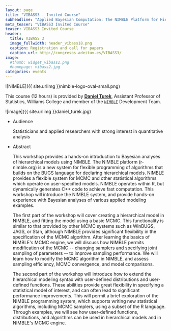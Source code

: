 ```yaml
---
layout: page
title: "VIBASS3 - Invited Course"
subheadline: "Applied Bayesian Computation: The NIMBLE Platform for Hierarchical Modeling and MCMC"
meta_teaser: "VIBASS3 Invited Course"
teaser: VIBASS3 Invited Course
header:
  title: VIBASS 3
  image_fullwidth: header_vibass18.png
  caption: Registration and call for papers
  caption_url: http://congresos.adeituv.es/VIBASS3/
image:
  #thumb: widget_vibass2.png
  #homepage: vibass2.jpg
categories: events
---
```


![NIMBLE]({{ site.urlimg }}nimble-logo-oval-small.png)

This course (12 hours) is provided by [__Daniel Turek__](https://danielturek.weebly.com), Assistant Professor of Statistics, Williams College and member of the [`NIMBLE`](https://r-nimble.org/) Development Team.

![image]({{ site.urlimg }}daniel_turek.jpg) 

- Audience

    Statisticians and applied researchers with strong interest in quantitative analysis

- Abstract

    This workshop provides a hands-on introduction to Bayesian analyses of hierarchical models using NIMBLE.  The NIMBLE platform (r-nimble.org) is a new system for flexible programming of algorithms that builds on the BUGS language for declaring hierarchical models. NIMBLE provides a flexible system for MCMC and other statistical algorithms which operate on user-specified models.  NIMBLE operates within R, but dynamically generates C++ code to achieve fast computation.  This workshop will introduce the NIMBLE system, and provide hands-on experience with Bayesian analyses of various applied modeling examples. 

    The first part of the workshop will cover creating a hierarchical model in NIMBLE, and fitting the model using a basic MCMC. This functionality is similar to that provided by other MCMC systems such as WinBUGS, JAGS, or Stan, although NIMBLE provides significant flexibility in the specification of the MCMC algorithm.  After learning the basics of NIMBLE's MCMC engine, we will discuss how NIMBLE permits modification of the MCMC -- changing samplers and specifying joint sampling of parameters -- to improve sampling performance.   We will learn how to modify the MCMC algorithm in NIMBLE, and assess sampling efficiency, MCMC convergence, and model comparisons.

    The second part of the workshop will introduce how to extend the hierarchical modeling syntax with user-defined distributions and user-defined functions.  These abilities provide great flexibility in specifying a statistical model of interest, and can often lead to significant performance improvements.  This will permit a brief exploration of the NIMBLE programming system, which supports writing new statistical algorithms, including MCMC samplers, using a subset of the R language.  Through examples, we will see how user-defined functions, distributions, and algorithms can be used in hierarchical models and in NIMBLE's MCMC engine.
